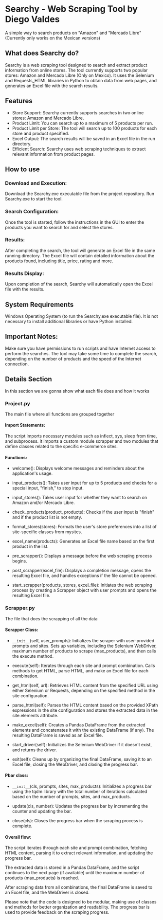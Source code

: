 # Searchy - Web Scraping Tool by Diego Valdes
A simple way to search products on "Amazon" and "Mercado Libre" 
(Currently only works on the Mexican versions)

## What does Searchy do?
Searchy is a web scraping tool designed to search and extract product information from online stores. The tool currently supports two popular stores: Amazon and Mercado Libre (Only on Mexico). It uses the Selenium and Requests_HTML libraries in Python to obtain data from web pages, and generates an Excel file with the search results.

## Features
- Store Support: Searchy currently supports searches in two online stores: Amazon and Mercado Libre.
- Product Limit: You can search up to a maximum of 5 products per run.
- Product Limit per Store: The tool will search up to 100 products for each store and product specified.
- Excel Output: The search results will be saved in an Excel file in the run directory.
- Efficient Search: Searchy uses web scraping techniques to extract relevant information from product pages.

## How to use

### Download and Execution:
Download the Searchy.exe executable file from the project repository.
Run Searchy.exe to start the tool.

### Search Configuration:
Once the tool is started, follow the instructions in the GUI to enter the products you want to search for and select the stores.

### Results:
After completing the search, the tool will generate an Excel file in the same running directory.
The Excel file will contain detailed information about the products found, including title, price, rating and more.

### Results Display:
Upon completion of the search, Searchy will automatically open the Excel file with the results.

## System Requirements
Windows Operating System (to run the Searchy.exe executable file).
It is not necessary to install additional libraries or have Python installed.

## Important Notes:
Make sure you have permissions to run scripts and have Internet access to perform the searches.
The tool may take some time to complete the search, depending on the number of products and the speed of the Internet connection.

## Details Section

In this section we are gonna show what each file does and how it works

### Project.py

The main file where all functions are grouped together

#### Import Statements:

The script imports necessary modules such as inflect, sys, sleep from time, and subprocess.
It imports a custom module scrapper and two modules that define classes related to the specific e-commerce sites.

#### Functions:

- welcome(): Displays welcome messages and reminders about the application's usage.

- input_products(): Takes user input for up to 5 products and checks for a special input, "finish," to stop input.

- input_stores(): Takes user input for whether they want to search on Amazon and/or Mercado Libre.

- check_products(product, products): Checks if the user input is "finish" and if the product list is not empty.

- format_stores(stores): Formats the user's store preferences into a list of site-specific classes from mysites.

- excel_name(products): Generates an Excel file name based on the first product in the list.

- pre_scrapper(): Displays a message before the web scraping process begins.

- post_scrapper(excel_file): Displays a completion message, opens the resulting Excel file, and handles exceptions if the file cannot be opened.

- start_scrapper(products, stores, excel_file): Initiates the web scraping process by creating a Scrapper object with user prompts and opens the resulting Excel file.

### Scrapper.py

The file that does the scrapping of all the data

#### Scrapper Class:

- `__init__`(self, user_prompts): Initializes the scraper with user-provided prompts and sites. Sets up variables, including the Selenium WebDriver, maximum number of products to scrape (max_products), and then calls the execute method.

- execute(self): Iterates through each site and prompt combination. Calls methods to get HTML, parse HTML, and make an Excel file for each combination.

- get_html(self, url): Retrieves HTML content from the specified URL using either Selenium or Requests, depending on the specified method in the site configuration.

- parse_html(self): Parses the HTML content based on the provided XPath expressions in the site configuration and stores the extracted data in the site.elements attribute.

- make_excel(self): Creates a Pandas DataFrame from the extracted elements and concatenates it with the existing DataFrame (if any). The resulting DataFrame is saved as an Excel file.

- start_driver(self): Initializes the Selenium WebDriver if it doesn't exist, and returns the driver.

- exit(self): Cleans up by organizing the final DataFrame, saving it to an Excel file, closing the WebDriver, and closing the progress bar.

#### Pbar class:

- `__init__`(cls, prompts, sites, max_products): Initializes a progress bar using the tqdm library with the total number of iterations calculated based on the number of prompts, sites, and max_products.

- update(cls, number): Updates the progress bar by incrementing the counter and updating the bar.

- close(cls): Closes the progress bar when the scraping process is complete.

#### Overall flow:

The script iterates through each site and prompt combination, fetching HTML content, parsing it to extract relevant information, and updating the progress bar.

The extracted data is stored in a Pandas DataFrame, and the script continues to the next page (if available) until the maximum number of products (max_products) is reached.

After scraping data from all combinations, the final DataFrame is saved to an Excel file, and the WebDriver is closed.

Please note that the code is designed to be modular, making use of classes and methods for better organization and readability. The progress bar is used to provide feedback on the scraping progress.

